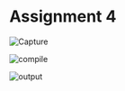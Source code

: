# Assignment 4


![Capture](https://user-images.githubusercontent.com/42689991/56070831-21a07f00-5d3f-11e9-9ae6-97d362e454d1.PNG)


![compile](https://user-images.githubusercontent.com/42689991/56070834-282ef680-5d3f-11e9-9a08-54d8c38b91c1.PNG)


![output](https://user-images.githubusercontent.com/42689991/56070838-2fee9b00-5d3f-11e9-89ae-184a25645729.PNG)





